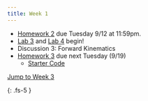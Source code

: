 ```yaml
---
title: Week 1
---
```


- [Homework 2](./assets/homework/hw2_exp.pdf) due Tuesday 9/12 at 11:59pm.
- [Lab 3](https://ucb-ee106.github.io/eecs106a-fa23site/assets/labs/lab3.pdf) and [Lab 4](https://ucb-ee106.github.io/eecs106a-fa23site/assets/labs/lab4.pdf) begin!
- Discussion 3: Forward Kinematics
- [Homework 3](./assets/homework/hw3_fk.pdf) due next Tuesday (9/19)
    - [Starter Code](./assets/homework/hw3_starter.zip)

<a href="#Week3">Jump to Week 3 </a>

{: .fs-5 }
